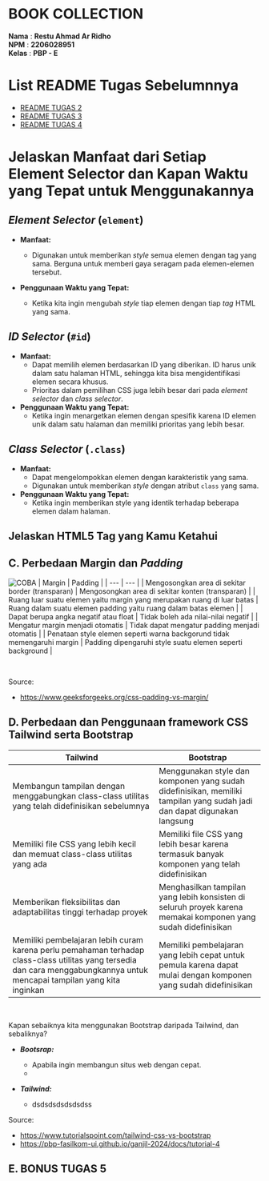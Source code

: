 # BOOK COLLECTION

**Nama** : **Restu Ahmad Ar Ridho** <br/>
**NPM** : **2206028951** <br/>
**Kelas** : **PBP - E**

# List README Tugas Sebelumnnya

- [README TUGAS 2](./src/README/README_2.md)
- [README TUGAS 3](./src/README/README_3.md)
- [README TUGAS 4](./src/README/README_4.md)


# Jelaskan Manfaat dari Setiap Element Selector dan Kapan Waktu yang Tepat untuk Menggunakannya

## _Element Selector_ **(`element`)**
  - **Manfaat:**
    - Digunakan untuk memberikan _style_ semua elemen dengan tag yang sama. Berguna untuk memberi gaya seragam pada elemen-elemen tersebut.

  - **Penggunaan Waktu yang Tepat:**
    - Ketika kita ingin mengubah _style_ tiap elemen dengan tiap _tag_ HTML yang sama.

## _ID Selector_ **(`#id`)**

  - **Manfaat:**
    - Dapat memilih elemen berdasarkan ID yang diberikan. ID harus unik dalam satu halaman HTML, sehingga kita bisa mengidentifikasi elemen secara khusus.
    - Prioritas dalam pemilihan CSS juga lebih besar dari pada _element selector_ dan _class selector_.
  - **Penggunaan Waktu yang Tepat:**
    - Ketika ingin menargetkan elemen dengan spesifik karena ID elemen unik dalam satu halaman dan memiliki prioritas yang lebih besar. 

## _Class Selector_ **(`.class`)**

  - **Manfaat:**
    - Dapat mengelompokkan elemen dengan karakteristik yang sama.
    -  Digunakan untuk memberikan _style_ dengan atribut `class` yang sama.
  - **Penggunaan Waktu yang Tepat:** 
    - Ketika ingin memberikan style yang identik terhadap beberapa elemen dalam halaman.

## Jelaskan HTML5 Tag yang Kamu Ketahui


## **C. Perbedaan Margin dan _Padding_**

![COBA](/photos/marginpadding.png)
| Margin | Padding |
| --- | --- |
| Mengosongkan area di sekitar border (transparan) | Mengosongkan area di sekitar konten (transparan) |
| Ruang luar suatu elemen yaitu margin yang merupakan ruang di luar batas | Ruang dalam suatu elemen padding yaitu ruang dalam batas elemen |
| Dapat berupa angka negatif atau float | Tidak boleh ada nilai-nilai negatif |
| Mengatur margin menjadi otomatis | Tidak dapat mengatur padding menjadi otomatis |
| Penataan style elemen seperti warna backgorund tidak memengaruhi margin | Padding dipengaruhi style suatu elemen seperti background |

<br>

Source:

- https://www.geeksforgeeks.org/css-padding-vs-margin/
  <br>

## **D. Perbedaan dan Penggunaan framework CSS Tailwind serta Bootstrap**

| Tailwind                                                                                                                                                                  | Bootstrap                                                                                                               |
| ------------------------------------------------------------------------------------------------------------------------------------------------------------------------- | ----------------------------------------------------------------------------------------------------------------------- |
| Membangun tampilan dengan menggabungkan class-class utilitas yang telah didefinisikan sebelumnya                                                                          | Menggunakan style dan komponen yang sudah didefinisikan, memiliki tampilan yang sudah jadi dan dapat digunakan langsung |
| Memiliki file CSS yang lebih kecil dan memuat class-class utilitas yang ada                                                                                               | Memiliki file CSS yang lebih besar karena termasuk banyak komponen yang telah didefinisikan                             |
| Memberikan fleksibilitas dan adaptabilitas tinggi terhadap proyek                                                                                                         | Menghasilkan tampilan yang lebih konsisten di seluruh proyek karena memakai komponen yang sudah didefinisikan           |
| Memiliki pembelajaran lebih curam karena perlu pemahaman terhadap class-class utilitas yang tersedia dan cara menggabungkannya untuk mencapai tampilan yang kita inginkan | Memiliki pembelajaran yang lebih cepat untuk pemula karena dapat mulai dengan komponen yang sudah didefinisikan         |

<br>

Kapan sebaiknya kita menggunakan Bootstrap daripada Tailwind, dan sebaliknya?

- **_Bootsrap:_**

  - Apabila ingin membangun situs web dengan cepat.
  -

- **_Tailwind:_**
  - dsdsdsdsdsdsdss

Source:

- https://www.tutorialspoint.com/tailwind-css-vs-bootstrap
- https://pbp-fasilkom-ui.github.io/ganjil-2024/docs/tutorial-4
  <br>

## **E. BONUS TUGAS 5**
